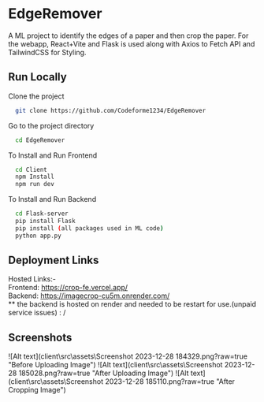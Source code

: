 # EdgeRemover

A ML project to identify the edges of a paper and then crop the paper. For the webapp, React+Vite and Flask is used along with Axios to Fetch API and TailwindCSS for Styling.

## Run Locally

Clone the project

```bash
  git clone https://github.com/Codeforme1234/EdgeRemover
```

Go to the project directory

```bash
  cd EdgeRemover
```

To Install and Run Frontend

```bash
  cd Client
  npm Install
  npm run dev
```

To Install and Run Backend

```bash
  cd Flask-server
  pip install Flask
  pip install (all packages used in ML code)
  python app.py
```

## Deployment Links

Hosted Links:-  
Frontend: https://crop-fe.vercel.app/  
Backend: https://imagecrop-cu5m.onrender.com/  
\*\* the backend is hosted on render and needed to be restart for use.(unpaid service issues) : /

## Screenshots

![Alt text](client\src\assets\Screenshot 2023-12-28 184329.png?raw=true "Before Uploading Image")
![Alt text](client\src\assets\Screenshot 2023-12-28 185028.png?raw=true "After Uploading Image")
![Alt text](client\src\assets\Screenshot 2023-12-28 185110.png?raw=true "After Cropping Image")
